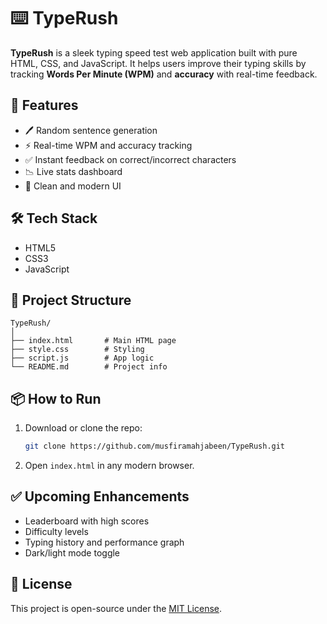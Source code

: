 
# ⌨️ TypeRush

**TypeRush** is a sleek typing speed test web application built with pure HTML, CSS, and JavaScript. It helps users improve their typing skills by tracking **Words Per Minute (WPM)** and **accuracy** with real-time feedback.

## 🚀 Features

- 🖊️ Random sentence generation
- ⚡ Real-time WPM and accuracy tracking
- ✅ Instant feedback on correct/incorrect characters
- 📉 Live stats dashboard
- 🎯 Clean and modern UI

## 🛠️ Tech Stack

- HTML5
- CSS3
- JavaScript

## 📁 Project Structure

```
TypeRush/
│
├── index.html       # Main HTML page
├── style.css        # Styling
├── script.js        # App logic
└── README.md        # Project info
```

## 📦 How to Run

1. Download or clone the repo:
   ```bash
   git clone https://github.com/musfiramahjabeen/TypeRush.git
   ```
2. Open `index.html` in any modern browser.

## ✅ Upcoming Enhancements

- Leaderboard with high scores
- Difficulty levels
- Typing history and performance graph
- Dark/light mode toggle

## 📄 License

This project is open-source under the [MIT License](LICENSE).


